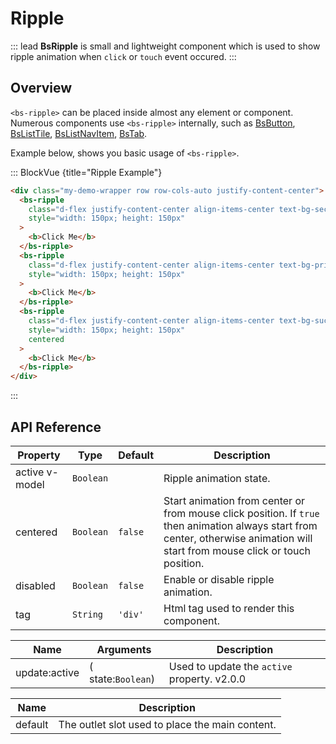 # Ripple


::: lead
**BsRipple** is small and lightweight component which is used to show ripple animation 
when `click` or `touch` event occured.
:::


## Overview

`<bs-ripple>` can be placed inside almost any element or component. Numerous components use 
`<bs-ripple>` internally, such as [BsButton](/components/buttons/button), 
[BsListTile](/components/elements/list-tile), [BsListNavItem](/components/navigation/list-nav), 
[BsTab](/components/navigation/tabs). 

Example below, shows you basic usage of `<bs-ripple>`.

::: BlockVue {title="Ripple Example"}

```html
<div class="my-demo-wrapper row row-cols-auto justify-content-center">
  <bs-ripple
    class="d-flex justify-content-center align-items-center text-bg-secondary border rounded me-3 mb-3"
    style="width: 150px; height: 150px"
  >
    <b>Click Me</b>
  </bs-ripple>
  <bs-ripple
    class="d-flex justify-content-center align-items-center text-bg-primary border rounded me-3 mb-3"
    style="width: 150px; height: 150px"
  >
    <b>Click Me</b>
  </bs-ripple>
  <bs-ripple
    class="d-flex justify-content-center align-items-center text-bg-success border rounded"
    style="width: 150px; height: 150px"
    centered
  >
    <b>Click Me</b>
  </bs-ripple>
</div>
```
:::


## API Reference

<BsTabs v-model="tabs1active" variant="material" color="grey-700" class="doc-api-reference">
  <BsTab label="Props" url="#api-reference">
    <div class="doc-table-responsive doc-table-props">

| Property | Type      | Default | Description |
|----------|-----------|---------|-------------|
| active <Badge type="tip">v-model</Badge> | `Boolean` |  | Ripple animation state. |
| centered | `Boolean` | `false` | Start animation from center or from mouse click position. If `true` then animation always start from center, otherwise animation will start from mouse click or touch position. |
| disabled | `Boolean` | `false` | Enable or disable ripple animation. |
| tag      | `String`  | `'div'` | Html tag used to render this component. |

</div>
  </BsTab>
  <BsTab label="Events" url="#api-reference">
    <div class="doc-table-responsive doc-table-3cols">

| Name   | Arguments | Description |
|--------|---------------|-------------|
| update:active | ( state:`Boolean`) | Used to update the `active` property. <BsBadge color="info">v2.0.0</BsBadge> |

</div>
  </BsTab>
  <BsTab label="Slots" url="#api-reference">
    <div class="doc-table-responsive doc-table-2cols">

| Name    | Description  |
|---------|--------------|
| default | The outlet slot used to place the main content. |

</div>
  </BsTab>
</BsTabs>


<script setup lang="ts">
import { ref } from 'vue';

const tabs1active = ref(0);
</script>